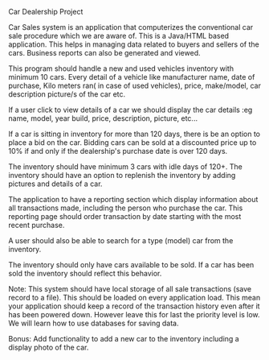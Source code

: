 
Car Dealership Project

Car Sales system is an application that computerizes the conventional car sale procedure which we are aware of. This is a Java/HTML based application. This helps in managing data related to buyers and sellers of the cars. Business reports can also be generated and viewed.

This program should handle a new and used vehicles inventory with minimum 10 cars. Every detail of a vehicle like manufacturer name, date of purchase, Kilo meters ran( in case of used vehicles), price, make/model, car description picture/s of the car etc.

If a user click to view details of a car we should display the car details :eg
name, model, year build, price, description, picture, etc...


If a car is sitting in inventory for more than 120 days, there is be an option to place a bid on the car.
Bidding cars can be sold at a discounted price up to 10% if and only if the dealership's purchase date is over 120 days.

The inventory should have minimum 3 cars with idle days of 120+.
The inventory should have an option to replenish the inventory by adding pictures and details of a car.

The application to have a reporting section which display information about all transactions made, including the person who purchase the car. 
This reporting page should order transaction by date starting with the most recent purchase.

A user should also be able to search for a type (model) car from the inventory.

The inventory should only have cars available to be sold. If a car has been sold 
the inventory should reflect this behavior. 

Note:
This system should have local storage of all sale transactions (save record to a file).
This should be loaded on every application load. This mean your application should keep a record of the transaction history even after it has been powered down. However leave this for last the priority level is low. We will learn how to use databases for saving data.

Bonus:
Add functionality to add a new car to the inventory including a display photo of the car. 
